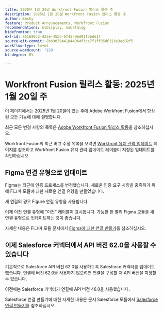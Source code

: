 ```yaml
---
title: 2025년 1월 20일 Workfront Fusion 릴리스 활동 주
description: 2025년 1월 20일 Workfront Fusion 릴리스 활동 주
author: Becky
feature: Product Announcements, Workfront Fusion
recommendations: noDisplay, noCatalog
hidefromtoc: true
exl-id: a51680c2-42ae-455b-bf4a-0ed91f3ede17
source-git-commit: 8bb9039441844064f3ce7f1ff05d6316e3ed02f5
workflow-type: tm+mt
source-wordcount: '220'
ht-degree: 0%

---
```


# Workfront Fusion 릴리스 활동: 2025년 1월 20일 주

이 페이지에서는 2025년 1월 20일이 있는 주에 Adobe Workfront Fusion에서 향상된 모든 기능에 대해 설명합니다.

최근 모든 변경 사항의 목록은 [Adobe Workfront Fusion 릴리스 활동](/help/workfront-fusion/fusion-product-releases/fusion-release-activity.md)을 참조하십시오.

Workfront Fusion의 최근 버그 수정 목록을 보려면 [Workfront 유지 관리 업데이트](https://experienceleague.adobe.com/en/docs/workfront-known-issues/releases/current-updates) 페이지를 참조하고 Workfront Fusion 유지 관리 업데이트 레이블이 지정된 업데이트를 확인하십시오.

## Figma 연결 유형으로 업데이트

Figma는 최근에 인증 프로세스를 변경했습니다. 새로운 인증 요구 사항을 충족하기 위해 Fi그마 모듈에 대한 새로운 연결 유형을 만들었습니다.

새 연결의 경우 Figure 연결 유형을 사용합니다.

이제 이전 연결 유형에 &quot;이전&quot; 레이블이 표시됩니다. 가능한 한 빨리 Figma 모듈을 새 연결 유형으로 업데이트하는 것이 좋습니다.

자세한 내용은 Fi그마 모듈 문서에서 [Figma에 대한 연결 만들기](/help/workfront-fusion/references/apps-and-modules/third-party-connectors/figma-modules.md#create-a-connection-to-figma)를 참조하십시오.

## 이제 Salesforce 커넥터에서 API 버전 62.0을 사용할 수 있습니다

기본적으로 Salesforce API 버전 62.0을 사용하도록 Salesforce 커넥터를 업데이트했습니다. 연결에 버전 62.0을 사용하지 않으려면 연결을 구성할 때 API 버전을 지정할 수 있습니다.

이전에는 Salesforce 커넥터가 연결에 API 버전 46.0을 사용했습니다.

Salesforce 연결 만들기에 대한 자세한 내용은 문서 Salesforce 모듈에서 [Salesforce 연결 만들기](/help/workfront-fusion/references/apps-and-modules/third-party-connectors/salesforce-modules.md#create-a-connection-to-salesforce)를 참조하십시오.
